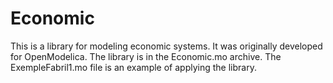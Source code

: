 # Economic

This is a library for modeling economic systems. It was originally developed for OpenModelica.
The library is in the Economic.mo archive.
The ExempleFabril1.mo file is an example of applying the library.
